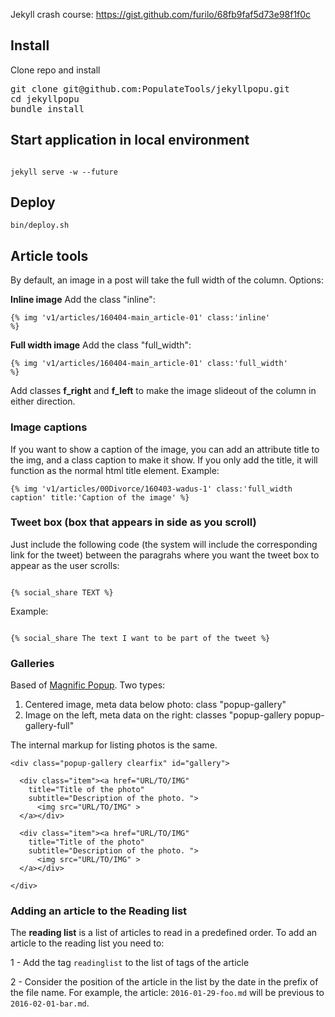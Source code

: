 Jekyll crash course: https://gist.github.com/furilo/68fb9faf5d73e98f1f0c

## Install

Clone repo and install

<pre>
git clone git@github.com:PopulateTools/jekyllpopu.git
cd jekyllpopu
bundle install
</pre>


## Start application in local environment

<code>
jekyll serve -w --future
</code>

## Deploy

```
bin/deploy.sh
```

## Article tools

By default, an image in a post will take the full width of the column. Options:

<strong>Inline image</strong> Add the class "inline":

<code>{% img 'v1/articles/160404-main_article-01' class:'inline' %}</code>

<strong>Full width image</strong> Add the class "full_width": 

<code>{% img 'v1/articles/160404-main_article-01' class:'full_width' %}</code>

Add classes **f_right** and **f_left** to make the image slideout of the column in either direction.

### Image captions 

If you want to show a caption of the image, you can add an attribute title to the img, and a class caption to make it show. If you only add the title, it will function as the normal html title element. Example: 

```
{% img 'v1/articles/00Divorce/160403-wadus-1' class:'full_width caption' title:'Caption of the image' %}
```


### Tweet box (box that appears in side as you scroll)

Just include the following code (the system will include the corresponding link for the tweet) between the paragrahs where you want the tweet box to appear as the user scrolls:

<code>
{% social_share TEXT %}
</code>

Example: 

<code>
{% social_share The text I want to be part of the tweet %}
</code>


### Galleries

Based of [Magnific Popup](http://dimsemenov.com/plugins/magnific-popup/). Two types:

1. Centered image, meta data below photo: class "popup-gallery"
2. Image on the left, meta data on the right: classes "popup-gallery popup-gallery-full"

The internal markup for listing photos is the same. 

```
<div class="popup-gallery clearfix" id="gallery">

  <div class="item"><a href="URL/TO/IMG" 
    title="Title of the photo"
    subtitle="Description of the photo. ">
      <img src="URL/TO/IMG" >
  </a></div>

  <div class="item"><a href="URL/TO/IMG" 
    title="Title of the photo"
    subtitle="Description of the photo. ">
      <img src="URL/TO/IMG" >
  </a></div>

</div>
```


### Adding an article to the Reading list

The **reading list** is a list of articles to read in a predefined order. To add an article to the
reading list you need to:

1 - Add the tag `readinglist` to the list of tags of the article

2 - Consider the position of the article in the list by the date in the prefix of the file name. For
example, the article: `2016-01-29-foo.md` will be previous to `2016-02-01-bar.md`.

